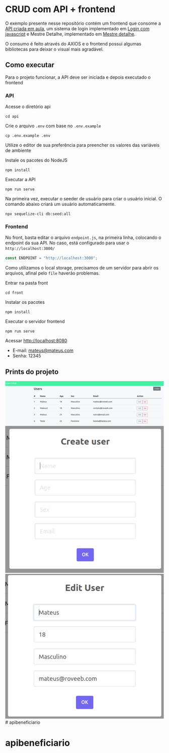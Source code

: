 # CRUD com API + frontend

O exemplo presente nesse repositório contém um frontend que consome a [API criada em aula](https://github.com/christianbayer/crie_ti-cwia-t1/tree/main/aula9), um sistema de login implementado em [Login com javascript](https://github.com/CRIETI/aplicacoes-web-client-server-step-2/tree/main/aula8-crud-js-login) e Mestre Detalhe, implementado em [Mestre detalhe](https://github.com/CRIETI/aplicacoes-web-client-server-step-2/tree/main/aula9-mestre-detalhe).

O consumo é feito através do AXIOS e o frontend possui algumas bibliotecas para deixar o visual mais agradável.


## Como executar

Para o projeto funcionar, a API deve ser iniciada e depois executado o frontend

### API

Acesse o diretório api

```
cd api
```

Crie o arquivo `.env` com base no `.env.example`
```
cp .env.example .env
```

Utilize o editor de sua preferência para preencher os valores das variáveis de ambiente

Instale os pacotes do NodeJS
```
npm install
```

Executar a API
```
npm run serve
```

Na primeira vez, executar o seeder de usuário para criar o usuário inicial. O comando abaixo criará um usuário automaticamente.
```
npx sequelize-cli db:seed:all
```
### Frontend
No front, basta editar o arquivo `endpoint.js`, na primeira linha, colocando o endpoint da sua API. No caso, está configurado para usar o `http://localhost:3000/`

```javascript
const ENDPOINT = "http://localhost:3000";
```

Como utilizamos o local storage, precisamos de um servidor para abrir os arquivos, afinal pelo `file` haverão problemas.

Entrar na pasta front
```
cd front
```

Instalar os pacotes
```
npm install
```

Executar o servidor frontend
```
npm run serve
```

Acessar [http://localhost:8080](http://localhost:8080)

- E-mail: mateus@mateus.com
- Senha: 12345


## Prints do projeto
![result](docs/result.png)
![create](docs/create.png)
![edit](docs/edit.png)# apibeneficiario
# apibeneficiario
